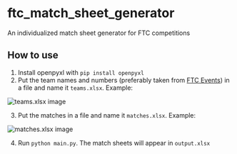 # ftc_match_sheet_generator

An individualized match sheet generator for FTC competitions

<h2>How to use</h2>

1. Install openpyxl with `pip install openpyxl`
2. Put the team names and numbers (preferably taken from [FTC Events](https://ftc-events.firstinspires.org/)) in a file and name it `teams.xlsx`. Example:

![teams.xlsx image](https://i.imgur.com/eHSfCl1.png)

3. Put the matches in a file and name it `matches.xlsx`. Example:

![matches.xlsx image](https://i.imgur.com/DtbWPyf.png)

4. Run `python main.py`. The match sheets will appear in `output.xlsx`
